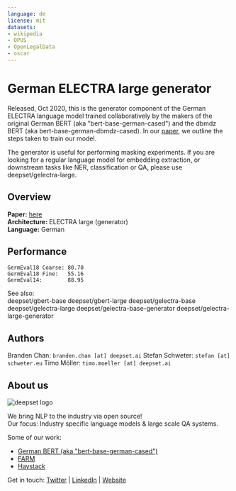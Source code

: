 ```yaml
---
language: de
license: mit
datasets:
- wikipedia
- OPUS
- OpenLegalData
- oscar
---
```


# German ELECTRA large generator

Released, Oct 2020, this is the generator component of the German ELECTRA language model trained collaboratively by the makers of the original German BERT (aka "bert-base-german-cased") and the dbmdz BERT (aka bert-base-german-dbmdz-cased). In our [paper](https://arxiv.org/pdf/2010.10906.pdf), we outline the steps taken to train our model.

The generator is useful for performing masking experiments. If you are looking for a regular language model for embedding extraction, or downstream tasks like NER, classification or QA, please use deepset/gelectra-large.

## Overview  
**Paper:** [here](https://arxiv.org/pdf/2010.10906.pdf)  
**Architecture:** ELECTRA large (generator)  
**Language:** German  

## Performance  
```
GermEval18 Coarse: 80.70
GermEval18 Fine:   55.16
GermEval14:        88.95
```

See also:  
deepset/gbert-base
deepset/gbert-large
deepset/gelectra-base
deepset/gelectra-large
deepset/gelectra-base-generator
deepset/gelectra-large-generator

## Authors
Branden Chan: `branden.chan [at] deepset.ai`
Stefan Schweter: `stefan [at] schweter.eu`
Timo Möller: `timo.moeller [at] deepset.ai`

## About us
![deepset logo](https://raw.githubusercontent.com/deepset-ai/FARM/master/docs/img/deepset_logo.png)

We bring NLP to the industry via open source!  
Our focus: Industry specific language models & large scale QA systems.  
  
Some of our work: 
- [German BERT (aka "bert-base-german-cased")](https://deepset.ai/german-bert)
- [FARM](https://github.com/deepset-ai/FARM)
- [Haystack](https://github.com/deepset-ai/haystack/)

Get in touch:
[Twitter](https://twitter.com/deepset_ai) | [LinkedIn](https://www.linkedin.com/company/deepset-ai/) | [Website](https://deepset.ai)


